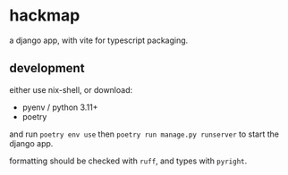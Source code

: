 # hackmap

a django app, with vite for typescript packaging.

## development

either use nix-shell, or download:

  - pyenv / python 3.11+
  - poetry

and run `poetry env use` then `poetry run manage.py runserver` to start the django app.

formatting should be checked with `ruff`, and types with `pyright`.

